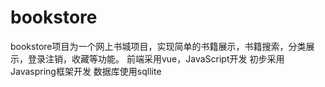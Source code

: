 # bookstore
bookstore项目为一个网上书城项目，实现简单的书籍展示，书籍搜索，分类展示，登录注销，收藏等功能。
前端采用vue，JavaScript开发
初步采用Javaspring框架开发
数据库使用sqllite
